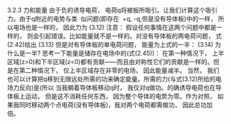 3.2.3 力和能量
由于负的诱导电荷， 电荷q将被板所吸引。让我们计算这个吸引力。由于q附近的电势与类  似问题(即存在  +q, -q,但是没有导体板)中的一样， 所以电场也是一样的， 因此力为
(3.12)
注意： 假设任何事情在这两个问题中都是一样的， 则会引起错误。比如能量就不是一样的。对没有导体板的两电荷问题， 式(2.42)给出
(3.13)
但是对有导体板的单电荷问题， 能量为上式的一半：
(3.14)
为什么是一半? 思考一下能量是储存在电场中的(式(2.45))：
在第一种情况下， 上半区域(z>0)和下半区域(z<0)都有贡献——而且由对称性它们的贡献是一样的。但是在第二种情况下， 仅上半区域存在非零的电场， 因此能量减半。
当然， 我们也可以计算把q移到无限远处所需的功来确定能量。所需的力(与式(3.12)所给的电场力反向)是(所以
当我朝着导体板移动q时， 我仅对q做功。的确诱导电荷也在导体板上运动， 但是这不消耗任何东西， 因为整个导体的电势为零。作为对照， 如果我同时移动两个点电荷(没有导体板)，我对两个电荷都需做功， 因此总功加倍。
